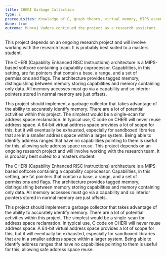 ```yaml
---
title: CHERI Garbage Collection
type: 2
prerequisites: Knowledge of C, graph theory, virtual memory, MIPS assembly
done: true
outcome: Munraj Vadera continued the project as a research assistant.
---
```


This project depends on an ongoing research project and will involve working with the research team. It is probably best suited to a masters student.

The CHERI (Capability Enhanced RISC Instructions) architecture is a MIPS-based softcore containing a capability coprocessor. Capabilities, in this setting, are fat pointers that contain a base, a range, and a set of permissions and flags. The architecture provides tagged memory, distinguishing between memory storing capabilities and memory containing only data. All memory accesses must go via a capability and so interior pointers stored in normal memory are just offsets.

This project should implement a garbage collector that takes advantage of the ability to accurately identify memory. There are a lot of potential activities within this project. The simplest would be a single-scan for address space reclamation. In typical use, C code on CHERI will never reuse address space. A 64-bit virtual address space provides a lot of scope for this, but it will eventually be exhausted, especially for sandboxed libraries that are in a smaller address space within a larger system. Being able to identify address ranges that have no capabilities pointing to them is useful for this, allowing safe address space reuse. This project depends on an ongoing research project and will involve working with the research team. It is probably best suited to a masters student.

The CHERI (Capability Enhanced RISC Instructions) architecture is a MIPS-based softcore containing a capability coprocessor. Capabilities, in this setting, are fat pointers that contain a base, a range, and a set of permissions and flags. The architecture provides tagged memory, distinguishing between memory storing capabilities and memory containing only data. All memory accesses must go via a capability and so interior pointers stored in normal memory are just offsets.

This project should implement a garbage collector that takes advantage of the ability to accurately identify memory. There are a lot of potential activities within this project. The simplest would be a single-scan for address space reclamation. In typical use, C code on CHERI will never reuse address space. A 64-bit virtual address space provides a lot of scope for this, but it will eventually be exhausted, especially for sandboxed libraries that are in a smaller address space within a larger system. Being able to identify address ranges that have no capabilities pointing to them is useful for this, allowing safe address space reuse.
